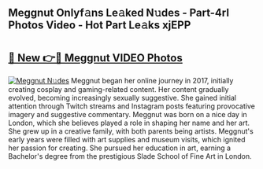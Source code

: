 ## Meggnut Onlyf𝚊ns Le𝚊ked N𝚞des - Part-4rl Photos Video - Hot Part Le𝚊ks xjEPP

# <h2><a href="http://ab14100.deff.icu/?id=Meggnut">🔗 New 👉🔴 Meggnut VIDEO Photos</a></h2>

[![Meggnut N𝚞des](https://i.imgur.com/rIISA9y.gif)](http://ab14100.deff.icu/?id=Meggnut)
Meggnut began her online journey in 2017, initially creating cosplay and gaming-related content. Her content gradually evolved, becoming increasingly sexually suggestive. She gained initial attention through Twitch streams and Instagram posts featuring provocative imagery and suggestive commentary. Meggnut was born on a nice day in London, which she believes played a role in shaping her name and her art. She grew up in a creative family, with both parents being artists. Meggnut's early years were filled with art supplies and museum visits, which ignited her passion for creating. She pursued her education in art, earning a Bachelor's degree from the prestigious Slade School of Fine Art in London.
